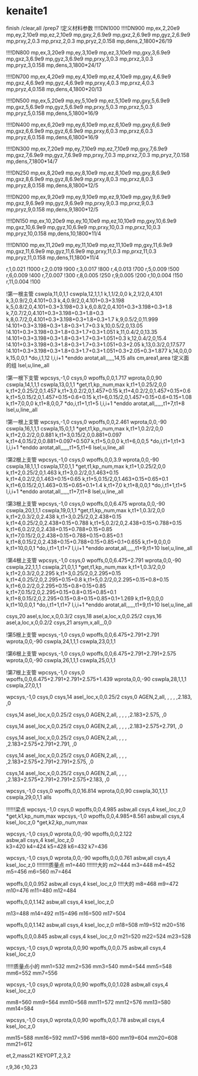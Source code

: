 # kenaite1
finish
/clear,all
/prep7
!定义材料参数
!!!!DN1000
!!!!DN900
mp,ex,2,20e9
mp,ey,2,10e9
mp,ez,2,10e9
mp,gxy,2,6.9e9
mp,gxz,2,6.9e9
mp,gyz,2,6.9e9
mp,prxy,2,0.3
mp,prxz,2,0.3
mp,pryz,2,0.158
mp,dens,2,1800*26/19



!!!!DN800
mp,ex,3,20e9
mp,ey,3,10e9
mp,ez,3,10e9
mp,gxy,3,6.9e9
mp,gxz,3,6.9e9
mp,gyz,3,6.9e9
mp,prxy,3,0.3
mp,prxz,3,0.3
mp,pryz,3,0.158
mp,dens,3,1800*24/17

!!!!DN700
mp,ex,4,20e9
mp,ey,4,10e9
mp,ez,4,10e9
mp,gxy,4,6.9e9
mp,gxz,4,6.9e9
mp,gyz,4,6.9e9
mp,prxy,4,0.3
mp,prxz,4,0.3
mp,pryz,4,0.158
mp,dens,4,1800*20/13

!!!!DN500
mp,ex,5,20e9
mp,ey,5,10e9
mp,ez,5,10e9
mp,gxy,5,6.9e9
mp,gxz,5,6.9e9
mp,gyz,5,6.9e9
mp,prxy,5,0.3
mp,prxz,5,0.3
mp,pryz,5,0.158
mp,dens,5,1800*16/9


!!!!DN400
mp,ex,6,20e9
mp,ey,6,10e9
mp,ez,6,10e9
mp,gxy,6,6.9e9
mp,gxz,6,6.9e9
mp,gyz,6,6.9e9
mp,prxy,6,0.3
mp,prxz,6,0.3
mp,pryz,6,0.158
mp,dens,6,1800*16/9

!!!!DN300
mp,ex,7,20e9
mp,ey,7,10e9
mp,ez,7,10e9
mp,gxy,7,6.9e9
mp,gxz,7,6.9e9
mp,gyz,7,6.9e9
mp,prxy,7,0.3
mp,prxz,7,0.3
mp,pryz,7,0.158
mp,dens,7,1800*14/7


!!!!DN250
mp,ex,8,20e9
mp,ey,8,10e9
mp,ez,8,10e9
mp,gxy,8,6.9e9
mp,gxz,8,6.9e9
mp,gyz,8,6.9e9
mp,prxy,8,0.3
mp,prxz,8,0.3
mp,pryz,8,0.158
mp,dens,8,1800*12/5


!!!!DN200
mp,ex,9,20e9
mp,ey,9,10e9
mp,ez,9,10e9
mp,gxy,9,6.9e9
mp,gxz,9,6.9e9
mp,gyz,9,6.9e9
mp,prxy,9,0.3
mp,prxz,9,0.3
mp,pryz,9,0.158
mp,dens,9,1800*12/5

!!!!DN150
mp,ex,10,20e9
mp,ey,10,10e9
mp,ez,10,10e9
mp,gxy,10,6.9e9
mp,gxz,10,6.9e9
mp,gyz,10,6.9e9
mp,prxy,10,0.3
mp,prxz,10,0.3
mp,pryz,10,0.158
mp,dens,10,1800*11/4

!!!!DN100
mp,ex,11,20e9
mp,ey,11,10e9
mp,ez,11,10e9
mp,gxy,11,6.9e9
mp,gxz,11,6.9e9
mp,gyz,11,6.9e9
mp,prxy,11,0.3
mp,prxz,11,0.3
mp,pryz,11,0.158
mp,dens,11,1800*11/4



r,1,0.021			!1000
r,2,0.019			!900
r,3,0.017			!800
r,4,0.013			!700
r,5,0.009			!500
r,6,0.009			!400
r,7,0.007			!300
r,8,0.005			!250
r,9,0.005			!200
r,10,0.004			!150
r,11,0.004			!100

!第一根主管
cswpla,11,0,1,1
cswpla,12,1,1,1
k,1,1/2,0,0
k,2,1/2,0,4.101
k,3,0.9/2,0,4.101+0.3
k,4,0.9/2,0,4.101+0.3+3.198
k,5,0.8/2,0,4.101+0.3+3.198+0.3
k,6,0.8/2,0,4.101+0.3+3.198+0.3+1.8
k,7,0.7/2,0,4.101+0.3+3.198+0.3+1.8+0.3
k,8,0.7/2,0,4.101+0.3+3.198+0.3+1.8+0.3+1.7
k,9,0.5/2,0,11.999       !4.101+0.3+3.198+0.3+1.8+0.3+1.7+0.3
k,10,0.5/2,0,13.05      !4.101+0.3+3.198+0.3+1.8+0.3+1.7+0.3+1.051
k,11,0.4/2,0,13.35      !4.101+0.3+3.198+0.3+1.8+0.3+1.7+0.3+1.051+0.3
k,12,0.4/2,0,15.4  !4.101+0.3+3.198+0.3+1.8+0.3+1.7+0.3+1.051+0.3+2.05
k,13,0.3/2,0,17.577   !4.101+0.3+3.198+0.3+1.8+0.3+1.7+0.3+1.051+0.3+2.05+0.3+1.877
k,14,0,0,0
k,15,0,0,1
*do,i,1,12
l,i,i+1
*enddo
arotat,all,,,,,,14,15
alls
cm,area1,area		!定义面的组
lsel,u,line,,all


!第一根下支管
wpcsys,-1,0
csys,0
wpoffs,0,0,1.717
wprota,0,0,90 
cswpla,14,1,1,1
cswpla,13,0,1,1 
*get,t1,kp,,num,max 
k,t1+1,0.25/2,0,0
k,t1+2,0.25/2,0,1.457
k,t1+3,0.2/2,0,1.457+0.15
k,t1+4,0.2/2,0,1.457+0.15+0.6
k,t1+5,0.15/2,0,1.457+0.15+0.6+0.15
k,t1+6,0.15/2,0,1.457+0.15+0.6+0.15+1.08
k,t1+7,0,0,0
k,t1+8,0,0,7
*do,i,t1+1,t1+5
l,i,i+1
*enddo
arotat,all,,,,,,t1+7,t1+8
lsel,u,line,,all  
 

!第一根上支管
wpcsys,-1,0
csys,0
wpoffs,0,0,2.461
wprota,0,0,-90 
cswpla,16,1,1,1
cswpla,15,0,1,1 
*get,t1,kp,,num,max 
k,t1+1,0.2/2,0,0
k,t1+2,0.2/2,0,0.881
k,t1+3,0.15/2,0,0.881+0.097
k,t1+4,0.15/2,0,0.881+0.097+0.507
k,t1+5,0,0,0
k,t1+6,0,0,5
*do,i,t1+1,t1+3
l,i,i+1
*enddo
arotat,all,,,,,,t1+5,t1+6
lsel,u,line,,all


!第2根上支管
wpcsys,-1,0
csys,0
wpoffs,0,0,3.9
wprota,0,0,-90 
cswpla,18,1,1,1
cswpla,17,0,1,1
*get,t1,kp,,num,max 
k,t1+1,0.25/2,0,0
k,t1+2,0.25/2,0,1.463
k,t1+3,0.2/2,0,1.463+0.15
k,t1+4,0.2/2,0,1.463+0.15+0.65
k,t1+5,0.15/2,0,1.463+0.15+0.65+0.1
k,t1+6,0.15/2,0,1.463+0.15+0.65+0.1+1.4
k,t1+7,0
k,t1+8,0,0,1
*do,i,t1+1,t1+5
l,i,i+1
*enddo
arotat,all,,,,,,t1+7,t1+8
lsel,u,line,,all


!第3根上支管
wpcsys,-1,0
csys,0
wpoffs,0,0,6.475
wprota,0,0,-90 
cswpla,20,1,1,1
cswpla,19,0,1,1
*get,t1,kp,,num,max 
k,t1+1,0.3/2,0,0
k,t1+2,0.3/2,0,2.438
k,t1+3,0.25/2,0,2.438+0.15
k,t1+4,0.25/2,0,2.438+0.15+0.788
k,t1+5,0.2/2,0,2.438+0.15+0.788+0.15
k,t1+6,0.2/2,0,2.438+0.15+0.788+0.15+0.85
k,t1+7,0.15/2,0,2.438+0.15+0.788+0.15+0.85+0.1
k,t1+8,0.15/2,0,2.438+0.15+0.788+0.15+0.85+0.1+0.655
k,t1+9,0,0,0
k,t1+10,0,0,1
*do,i,t1+1,t1+7
l,i,i+1
*enddo
arotat,all,,,,,,t1+9,t1+10
lsel,u,line,,all


!第4根上支管
wpcsys,-1,0
csys,0
wpoffs,0,0,6.475+2.791
wprota,0,0,-90 
cswpla,22,1,1,1
cswpla,21,0,1,1
*get,t1,kp,,num,max 
k,t1+1,0.3/2,0,0
k,t1+2,0.3/2,0,2.295
k,t1+3,0.25/2,0,2.295+0.15
k,t1+4,0.25/2,0,2.295+0.15+0.8
k,t1+5,0.2/2,0,2.295+0.15+0.8+0.15
k,t1+6,0.2/2,0,2.295+0.15+0.8+0.15+0.85
k,t1+7,0.15/2,0,2.295+0.15+0.8+0.15+0.85+0.1
k,t1+8,0.15/2,0,2.295+0.15+0.8+0.15+0.85+0.1+1.269
k,t1+9,0,0,0
k,t1+10,0,0,1
*do,i,t1+1,t1+7
l,i,i+1
*enddo
arotat,all,,,,,,t1+9,t1+10
lsel,u,line,,all




csys,20
asel,s,loc,x,0,0.3/2
csys,18
asel,a,loc,x,0,0.25/2
csys,16
asel,a,loc,x,0,0.2/2
csys,21
arsym,x,all,,,0,0


!第5根上支管
wpcsys,-1,0
csys,0
wpoffs,0,0,6.475+2.791+2.791
wprota,0,0,-90 
cswpla,24,1,1,1
cswpla,23,0,1,1


!第6根上支管
wpcsys,-1,0
csys,0
wpoffs,0,0,6.475+2.791+2.791+2.575
wprota,0,0,-90 
cswpla,26,1,1,1
cswpla,25,0,1,1


!第7根上支管
wpcsys,-1,0
csys,0
wpoffs,0,0,6.475+2.791+2.791+2.575+1.439
wprota,0,0,-90 
cswpla,28,1,1,1
cswpla,27,0,1,1

wpcsys,-1,0
csys,0
csys,14
asel,,loc,x,0,0.25/2
csys,0
AGEN,2,all, , , , ,2.183, ,0 


  

csys,14
asel,,loc,x,0,0.25/2
csys,0
AGEN,2,all, , , , ,2.183+2.575, ,0 


csys,14
asel,,loc,x,0,0.25/2
csys,0
AGEN,2,all, , , , ,2.183+2.575+2.791, ,0 


csys,14
asel,,loc,x,0,0.25/2
csys,0
AGEN,2,all, , , , ,2.183+2.575+2.791+2.791, ,0 

csys,14
asel,,loc,x,0,0.25/2
csys,0
AGEN,2,all, , , , ,2.183+2.575+2.791+2.791+2.575, ,0 

csys,14
asel,,loc,x,0,0.25/2
csys,0
AGEN,2,all, , , , ,2.183+2.575+2.791+2.791+2.575+2.183, ,0 

wpcsys,-1,0
csys,0
wpoffs,0,0,16.814
wprota,0,0,90 
cswpla,30,1,1,1
cswpla,29,0,1,1 
alls


!!!!!!梁点
wpcsys,-1,0
csys,0
wpoffs,0,0,4.985
asbw,all
csys,4
 ksel,,loc,z,0
 *get,k1,kp,,num,max 
 wpcsys,-1,0
 wpoffs,0,0,4.985+8.561
asbw,all
csys,4
 ksel,,loc,z,0
 *get,k2,kp,,num,max
 
 
 wpcsys,-1,0
csys,0
wprota,0,0,-90
wpoffs,0,0,2.122    
  asbw,all 
  csys,4
 ksel,,loc,z,0  
  k3=420
 k4=424
 k5=428
 k6=432
 k7=436
 
 
  wpcsys,-1,0
csys,0
wprota,0,0,-90
wpoffs,0,0,0.761
asbw,all
 csys,4
 ksel,,loc,z,0 
 !!!!!!!!质量点
 m1=440     !!!!!!!大的
 m2=444
 m3=448
 m4=452
 m5=456
 m6=560
 m7=464
 
wpoffs,0,0,0.952
asbw,all
 csys,4
 ksel,,loc,z,0     !!!!大的
 m8=468
 m9=472
 m10=476
m11=480
m12=484

wpoffs,0,0,1.142
asbw,all
 csys,4
 ksel,,loc,z,0
 
 m13=488
 m14=492
 m15=496
 m16=500
 m17=504

wpoffs,0,0,1.142
asbw,all
 csys,4
 ksel,,loc,z,0
 m18=508
 m19=512
 m20=516
 
 
 wpoffs,0,0,0.845
asbw,all
 csys,4
 ksel,,loc,z,0
 m21=520
 m22=524
 m23=528
 
 
  wpcsys,-1,0
csys,0
wprota,0,0,90
wpoffs,0,0,0.75
asbw,all
 csys,4
 ksel,,loc,z,0 
 
 !!!!!质量点小的
 mm1=532
 mm2=536
 mm3=540
 mm4=544
 mm5=548
 mm6=552
 mm7=556

  wpcsys,-1,0
csys,0
wprota,0,0,90
wpoffs,0,0,1.028
asbw,all
 csys,4
 ksel,,loc,z,0  
 
  mm8=560
 mm9=564
 mm10=568
 mm11=572
 mm12=576
 mm13=580
 mm14=584

wpcsys,-1,0
csys,0
wprota,0,0,90
wpoffs,0,0,1.78
asbw,all
 csys,4
 ksel,,loc,z,0  
 
  mm15=588
 mm16=592
 mm17=596
 mm18=600
 mm19=604
 mm20=608
 mm21=612
 
 
 et,2,mass21
KEYOPT,2,3,2


r,9,36
r,10,23
 
 
 
 
 
 
 
 
 
 
 
 
 

 
